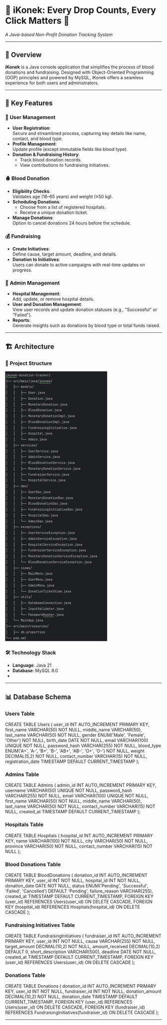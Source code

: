 # 🌟 iKonek: Every Drop Counts, Every Click Matters 🌟
_A Java-based Non-Profit Donation Tracking System_

---

## 📖 Overview
**iKonek** is a Java console application that simplifies the process of blood donations and fundraising. Designed with Object-Oriented Programming (OOP) principles and powered by MySQL, iKonek offers a seamless experience for both users and administrators.

---

## 🎯 Key Features

### 👤 **User Management**
- **User Registration**:  
  Secure and streamlined process, capturing key details like name, contact, and blood type.
- **Profile Management**:  
  Update profile (except immutable fields like blood type).
- **Donation & Fundraising History**:
    - Track blood donation records.
    - View contributions to fundraising initiatives.

### 🩸 **Blood Donation**
- **Eligibility Checks**:  
  Validates age (16–65 years) and weight (≥50 kg).
- **Scheduling Donations**:
    - Choose from a list of registered hospitals.
    - Receive a unique donation ticket.
- **Manage Donations**:  
  Option to cancel donations 24 hours before the schedule.

### 💰 **Fundraising**
- **Create Initiatives**:  
  Define cause, target amount, deadline, and details.
- **Donation to Initiatives**:  
  Users can donate to active campaigns with real-time updates on progress.

### 🔑 **Admin Management**
- **Hospital Management**:  
  Add, update, or remove hospital details.
- **User and Donation Management**:  
  View user records and update donation statuses (e.g., "Successful" or "Failed").
- **Reports**:  
  Generate insights such as donations by blood type or total funds raised.

---

## 🏗️ Architecture

### 📂 **Project Structure**
![Project Structure](https://github.com/joelaguzar/iKonek/blob/main/images/project_structure.png?raw=true)

### 🛠️ **Technology Stack**
- **Language**: Java 21
- **Database**: MySQL 8.0
- 

---

## 📊 Database Schema

### **Users Table**
CREATE TABLE Users (
    user_id INT AUTO_INCREMENT PRIMARY KEY,
    first_name VARCHAR(50) NOT NULL,
    middle_name VARCHAR(50),
    last_name VARCHAR(50) NOT NULL,
    gender ENUM('Male', 'Female', 'Other') NOT NULL,
    birth_date DATE NOT NULL,
    email VARCHAR(100) UNIQUE NOT NULL,
    password_hash VARCHAR(255) NOT NULL,
    blood_type ENUM('A+', 'A-', 'B+', 'B-', 'AB+', 'AB-', 'O+', 'O-') NOT NULL,
    weight DECIMAL(5,2) NOT NULL,
    contact_number VARCHAR(15) NOT NULL,
    registration_date TIMESTAMP DEFAULT CURRENT_TIMESTAMP
);


### **Admins Table**
CREATE TABLE Admins (
    admin_id INT AUTO_INCREMENT PRIMARY KEY,
    username VARCHAR(50) UNIQUE NOT NULL,
    password_hash VARCHAR(255) NOT NULL,
    email VARCHAR(100) UNIQUE NOT NULL,
    first_name VARCHAR(50) NOT NULL,
    middle_name VARCHAR(50),
    last_name VARCHAR(50) NOT NULL,
    contact_number VARCHAR(15) NOT NULL,
    created_at TIMESTAMP DEFAULT CURRENT_TIMESTAMP
);


### **Hospitals Table**
CREATE TABLE Hospitals (
    hospital_id INT AUTO_INCREMENT PRIMARY KEY,
    name VARCHAR(100) NOT NULL,
    city VARCHAR(50) NOT NULL,
    province VARCHAR(50) NOT NULL,
    contact_number VARCHAR(15) NOT NULL
);

### **Blood Donations Table**
CREATE TABLE BloodDonations (
    donation_id INT AUTO_INCREMENT PRIMARY KEY,
    user_id INT NOT NULL,
    hospital_id INT NOT NULL,
    donation_date DATE NOT NULL,
    status ENUM('Pending', 'Successful', 'Failed', 'Cancelled') DEFAULT 'Pending',
    failure_reason VARCHAR(255),
    created_at TIMESTAMP DEFAULT CURRENT_TIMESTAMP,
    FOREIGN KEY (user_id) REFERENCES Users(user_id) ON DELETE CASCADE,
    FOREIGN KEY (hospital_id) REFERENCES Hospitals(hospital_id) ON DELETE CASCADE
);

### **Fundraising Initiatives Table**
CREATE TABLE FundraisingInitiatives (
    fundraiser_id INT AUTO_INCREMENT PRIMARY KEY,
    user_id INT NOT NULL,
    cause VARCHAR(255) NOT NULL,
    target_amount DECIMAL(10,2) NOT NULL,
    amount_received DECIMAL(10,2) DEFAULT 0,
    short_description VARCHAR(500),
    deadline DATE NOT NULL,
    created_at TIMESTAMP DEFAULT CURRENT_TIMESTAMP,
    FOREIGN KEY (user_id) REFERENCES Users(user_id) ON DELETE CASCADE
);

### **Donations Table**
CREATE TABLE Donations (
    donation_id INT AUTO_INCREMENT PRIMARY KEY,
    user_id INT NOT NULL,
    fundraiser_id INT NOT NULL,
    donation_amount DECIMAL(10,2) NOT NULL,
    donation_date TIMESTAMP DEFAULT CURRENT_TIMESTAMP,
    FOREIGN KEY (user_id) REFERENCES Users(user_id) ON DELETE CASCADE,
    FOREIGN KEY (fundraiser_id) REFERENCES FundraisingInitiatives(fundraiser_id) ON DELETE CASCADE
);


---


